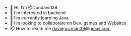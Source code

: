 - 👋 Hi, I’m @Dondavid39
- 👀 I’m interested in backend
- 🌱 I’m currently learning Java
- 💞️ I’m looking to collaborate on Dev. games and Websites
- 📫 How to reach me davidguzman39@gmail.com

<!---
Dondavid39/Dondavid39 is a ✨ special ✨ repository because its `README.md` (this file) appears on your GitHub profile.
You can click the Preview link to take a look at your changes.
--->
